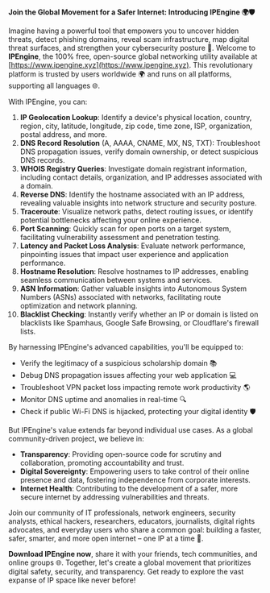 **Join the Global Movement for a Safer Internet: Introducing IPEngine 🌍🛡️**

Imagine having a powerful tool that empowers you to uncover hidden threats, detect phishing domains, reveal scam infrastructure, map digital threat surfaces, and strengthen your cybersecurity posture 🔐. Welcome to **IPEngine**, the 100% free, open-source global networking utility available at [https://www.ipengine.xyz](https://www.ipengine.xyz). This revolutionary platform is trusted by users worldwide 🌍 and runs on all platforms, supporting all languages 🌐.

With IPEngine, you can:

1. **IP Geolocation Lookup**: Identify a device's physical location, country, region, city, latitude, longitude, zip code, time zone, ISP, organization, postal address, and more.
2. **DNS Record Resolution** (A, AAAA, CNAME, MX, NS, TXT): Troubleshoot DNS propagation issues, verify domain ownership, or detect suspicious DNS records.
3. **WHOIS Registry Queries**: Investigate domain registrant information, including contact details, organization, and IP addresses associated with a domain.
4. **Reverse DNS**: Identify the hostname associated with an IP address, revealing valuable insights into network structure and security posture.
5. **Traceroute**: Visualize network paths, detect routing issues, or identify potential bottlenecks affecting your online experience.
6. **Port Scanning**: Quickly scan for open ports on a target system, facilitating vulnerability assessment and penetration testing.
7. **Latency and Packet Loss Analysis**: Evaluate network performance, pinpointing issues that impact user experience and application performance.
8. **Hostname Resolution**: Resolve hostnames to IP addresses, enabling seamless communication between systems and services.
9. **ASN Information**: Gather valuable insights into Autonomous System Numbers (ASNs) associated with networks, facilitating route optimization and network planning.
10. **Blacklist Checking**: Instantly verify whether an IP or domain is listed on blacklists like Spamhaus, Google Safe Browsing, or Cloudflare's firewall lists.

By harnessing IPEngine's advanced capabilities, you'll be equipped to:

* Verify the legitimacy of a suspicious scholarship domain 📚
* Debug DNS propagation issues affecting your web application 💻
* Troubleshoot VPN packet loss impacting remote work productivity 🌎
* Monitor DNS uptime and anomalies in real-time 🔍
* Check if public Wi-Fi DNS is hijacked, protecting your digital identity 🛡️

But IPEngine's value extends far beyond individual use cases. As a global community-driven project, we believe in:

* **Transparency**: Providing open-source code for scrutiny and collaboration, promoting accountability and trust.
* **Digital Sovereignty**: Empowering users to take control of their online presence and data, fostering independence from corporate interests.
* **Internet Health**: Contributing to the development of a safer, more secure internet by addressing vulnerabilities and threats.

Join our community of IT professionals, network engineers, security analysts, ethical hackers, researchers, educators, journalists, digital rights advocates, and everyday users who share a common goal: building a faster, safer, smarter, and more open internet – one IP at a time 🔀.

**Download IPEngine now**, share it with your friends, tech communities, and online groups 🌐. Together, let's create a global movement that prioritizes digital safety, security, and transparency. Get ready to explore the vast expanse of IP space like never before!